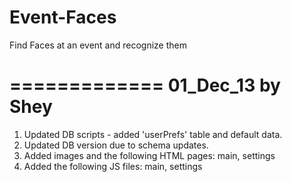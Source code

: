 Event-Faces
===========

Find Faces at an event and recognize them

=============
01_Dec_13 by Shey
=============
1) Updated DB scripts - added 'userPrefs' table and default data.
2) Updated DB version due to schema updates.
3) Added images and the following HTML pages: main, settings
4) Added the following JS files: main, settings


